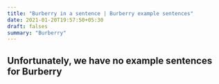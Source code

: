 ```yaml
---
title: "Burberry in a sentence | Burberry example sentences"
date: 2021-01-20T19:57:50+05:30
draft: falses
summary: "Burberry"
---
```

## Unfortunately, we have no example sentences for Burberry                 

